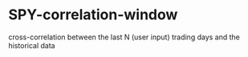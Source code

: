 # SPY-correlation-window
cross-correlation between the last N (user input) trading days and the historical data
